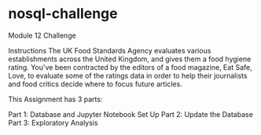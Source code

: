 # nosql-challenge

Module 12 Challenge

Instructions
The UK Food Standards Agency evaluates various establishments across the United Kingdom, and gives them a food hygiene rating.
You've been contracted by the editors of a food magazine, Eat Safe, Love, to evaluate some of the ratings data in order to help their journalists and food critics decide where to focus future articles.

This Assignment has 3 parts:

Part 1: Database and Jupyter Notebook Set Up
Part 2: Update the Database
Part 3: Exploratory Analysis
